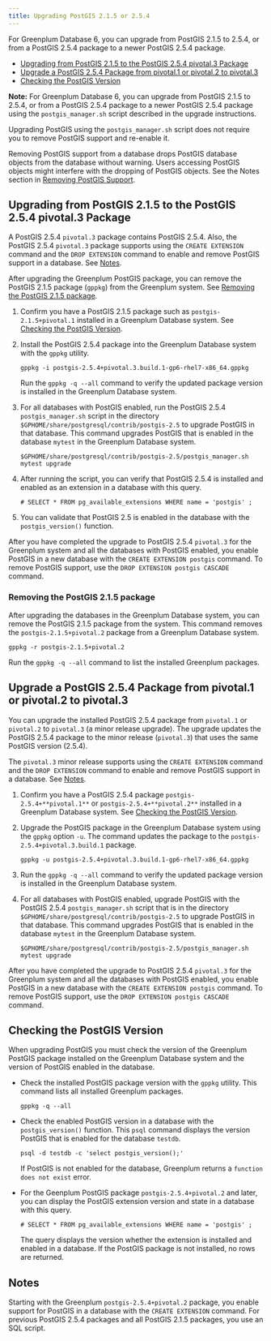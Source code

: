 ```yaml
---
title: Upgrading PostGIS 2.1.5 or 2.5.4 
---
```


For Greenplum Database 6, you can upgrade from PostGIS 2.1.5 to 2.5.4, or from a PostGIS 2.5.4 package to a newer PostGIS 2.5.4 package.

-   [Upgrading from PostGIS 2.1.5 to the PostGIS 2.5.4 pivotal.3 Package](#topic_zgw_v5x_3mb)
-   [Upgrade a PostGIS 2.5.4 Package from pivotal.1 or pivotal.2 to pivotal.3](#topic_k4x_dp3_kmb)
-   [Checking the PostGIS Version](#topic_yzz_l3h_kmb)

**Note:** For Greenplum Database 6, you can upgrade from PostGIS 2.1.5 to 2.5.4, or from a PostGIS 2.5.4 package to a newer PostGIS 2.5.4 package using the `postgis_manager.sh` script described in the upgrade instructions.

Upgrading PostGIS using the `postgis_manager.sh` script does not require you to remove PostGIS support and re-enable it.

Removing PostGIS support from a database drops PostGIS database objects from the database without warning. Users accessing PostGIS objects might interfere with the dropping of PostGIS objects. See the Notes section in [Removing PostGIS Support](postGIS.html).

## <a id="topic_zgw_v5x_3mb"></a>Upgrading from PostGIS 2.1.5 to the PostGIS 2.5.4 pivotal.3 Package 

A PostGIS 2.5.4 `pivotal.3` package contains PostGIS 2.5.4. Also, the PostGIS 2.5.4 `pivotal.3` package supports using the `CREATE EXTENSION` command and the `DROP EXTENSION` command to enable and remove PostGIS support in a database. See [Notes](#topic_hm5_3zk_jmb).

After upgrading the Greenplum PostGIS package, you can remove the PostGIS 2.1.5 package \(`gppkg`\) from the Greenplum system. See [Removing the PostGIS 2.1.5 package](#topic_unj_v5n_kmb).

1.  Confirm you have a PostGIS 2.1.5 package such as `postgis-2.1.5+pivotal.1` installed in a Greenplum Database system. See [Checking the PostGIS Version](#topic_yzz_l3h_kmb).
2.  Install the PostGIS 2.5.4 package into the Greenplum Database system with the `gppkg` utility.

    ```
    gppkg -i postgis-2.5.4+pivotal.3.build.1-gp6-rhel7-x86_64.gppkg
    ```

    Run the `gppkg -q --all` command to verify the updated package version is installed in the Greenplum Database system.

3.  For all databases with PostGIS enabled, run the PostGIS 2.5.4 `postgis_manager.sh` script in the directory `$GPHOME/share/postgresql/contrib/postgis-2.5` to upgrade PostGIS in that database. This command upgrades PostGIS that is enabled in the database `mytest` in the Greenplum Database system.

    ```
    $GPHOME/share/postgresql/contrib/postgis-2.5/postgis_manager.sh mytest upgrade
    ```

4.  After running the script, you can verify that PostGIS 2.5.4 is installed and enabled as an extension in a database with this query.

    ```
    # SELECT * FROM pg_available_extensions WHERE name = 'postgis' ;
    ```

5.  You can validate that PostGIS 2.5 is enabled in the database with the `postgis_version()` function.

After you have completed the upgrade to PostGIS 2.5.4 `pivotal.3` for the Greenplum system and all the databases with PostGIS enabled, you enable PostGIS in a new database with the `CREATE EXTENSION postgis` command. To remove PostGIS support, use the `DROP EXTENSION postgis CASCADE` command.

### <a id="topic_unj_v5n_kmb"></a>Removing the PostGIS 2.1.5 package 

After upgrading the databases in the Greenplum Database system, you can remove the PostGIS 2.1.5 package from the system. This command removes the `postgis-2.1.5+pivotal.2` package from a Greenplum Database system.

```
gppkg -r postgis-2.1.5+pivotal.2
```

Run the `gppkg -q --all` command to list the installed Greenplum packages.

## <a id="topic_k4x_dp3_kmb"></a>Upgrade a PostGIS 2.5.4 Package from pivotal.1 or pivotal.2 to pivotal.3 

You can upgrade the installed PostGIS 2.5.4 package from `pivotal.1` or `pivotal.2` to `pivotal.3` \(a minor release upgrade\). The upgrade updates the PostGIS 2.5.4 package to the minor release \(`pivotal.3`\) that uses the same PostGIS version \(2.5.4\).

The `pivotal.3` minor release supports using the `CREATE EXTENSION` command and the `DROP EXTENSION` command to enable and remove PostGIS support in a database. See [Notes](#topic_hm5_3zk_jmb).

1.  Confirm you have a PostGIS 2.5.4 package `postgis-2.5.4+**pivotal.1**` or `postgis-2.5.4+**pivotal.2**` installed in a Greenplum Database system. See [Checking the PostGIS Version](#topic_yzz_l3h_kmb).
2.  Upgrade the PostGIS package in the Greenplum Database system using the `gppkg` option `-u`. The command updates the package to the `postgis-2.5.4+pivotal.3.build.1` package.

    ```
    gppkg -u postgis-2.5.4+pivotal.3.build.1-gp6-rhel7-x86_64.gppkg
    ```

3.  Run the `gppkg -q --all` command to verify the updated package version is installed in the Greenplum Database system.
4.  For all databases with PostGIS enabled, upgrade PostGIS with the PostGIS 2.5.4 `postgis_manager.sh` script that is in the directory `$GPHOME/share/postgresql/contrib/postgis-2.5` to upgrade PostGIS in that database. This command upgrades PostGIS that is enabled in the database `mytest` in the Greenplum Database system.

    ```
    $GPHOME/share/postgresql/contrib/postgis-2.5/postgis_manager.sh mytest upgrade
    ```


After you have completed the upgrade to PostGIS 2.5.4 `pivotal.3` for the Greenplum system and all the databases with PostGIS enabled, you enable PostGIS in a new database with the `CREATE EXTENSION postgis` command. To remove PostGIS support, use the `DROP EXTENSION postgis CASCADE` command.

## <a id="topic_yzz_l3h_kmb"></a>Checking the PostGIS Version 

When upgrading PostGIS you must check the version of the Greenplum PostGIS package installed on the Greenplum Database system and the version of PostGIS enabled in the database.

-   Check the installed PostGIS package version with the `gppkg` utility. This command lists all installed Greenplum packages.

    ```
    gppkg -q --all
    ```

-   Check the enabled PostGIS version in a database with the `postgis_version()` function. This `psql` command displays the version PostGIS that is enabled for the database `testdb`.

    ```
    psql -d testdb -c 'select postgis_version();'
    ```

    If PostGIS is not enabled for the database, Greenplum returns a `function does not exist` error.

-   For the Geenplum PostGIS package `postgis-2.5.4+pivotal.2` and later, you can display the PostGIS extension version and state in a database with this query.

    ```
    # SELECT * FROM pg_available_extensions WHERE name = 'postgis' ;
    ```

    The query displays the version whether the extension is installed and enabled in a database. If the PostGIS package is not installed, no rows are returned.


## <a id="topic_hm5_3zk_jmb"></a>Notes 

Starting with the Greenplum `postgis-2.5.4+pivotal.2` package, you enable support for PostGIS in a database with the `CREATE EXTENSION` command. For previous PostGIS 2.5.4 packages and all PostGIS 2.1.5 packages, you use an SQL script.

